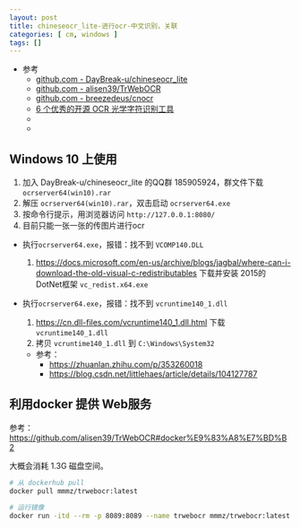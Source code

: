 ```yaml
---
layout: post
title: chineseocr_lite-进行ocr-中文识别，关联 
categories: [ cm, windows ]
tags: []
---
```


* 参考
  * [github.com - DayBreak-u/chineseocr_lite](https://github.com/DayBreak-u/chineseocr_lite)
  * [github.com - alisen39/TrWebOCR](https://github.com/alisen39/TrWebOCR)
  * [github.com - breezedeus/cnocr](https://github.com/breezedeus/cnocr)
  * [6 个优秀的开源 OCR 光学字符识别工具](https://www.oschina.net/news/40027/6-opensource-ocr-tools)
  * []()
  * []()


## Windows 10 上使用

1. 加入 DayBreak-u/chineseocr_lite 的QQ群 185905924，群文件下载 `ocrserver64(win10).rar`
1. 解压 `ocrserver64(win10).rar`，双击启动 `ocrserver64.exe`
1. 按命令行提示，用浏览器访问 `http://127.0.0.1:8080/`
1. 目前只能一张一张的传图片进行ocr

* 执行`ocrserver64.exe`，报错：找不到 `VCOMP140.DLL`
    1. <https://docs.microsoft.com/en-us/archive/blogs/jagbal/where-can-i-download-the-old-visual-c-redistributables> 下载并安装 2015的DotNet框架 `vc_redist.x64.exe`

* 执行`ocrserver64.exe`，报错：找不到 `vcruntime140_1.dll`
    1. <https://cn.dll-files.com/vcruntime140_1.dll.html> 下载 `vcruntime140_1.dll`
    1. 拷贝 `vcruntime140_1.dll` 到 `C:\Windows\System32`
    * 参考： 
        * <https://zhuanlan.zhihu.com/p/353260018>
        * <https://blog.csdn.net/littlehaes/article/details/104127787>

## 利用docker 提供 Web服务

参考： <https://github.com/alisen39/TrWebOCR#docker%E9%83%A8%E7%BD%B2>

大概会消耗 1.3G 磁盘空间。

~~~sh
# 从 dockerhub pull
docker pull mmmz/trwebocr:latest

# 运行镜像
docker run -itd --rm -p 8089:8089 --name trwebocr mmmz/trwebocr:latest 
~~~











